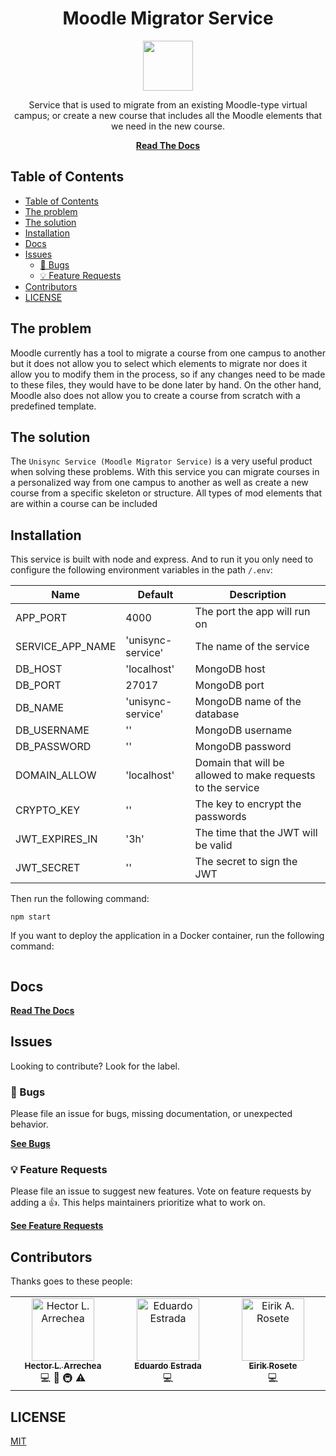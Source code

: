 <div align="center">
<h1>Moodle Migrator Service</h1>

<a href="https://iconos8.es/icons/set/moodle">
  <img
    height="80"
    width="80"
    src="https://geografiaehistoria.ucm.es/file/moodle-icon/?ver"
  />
</a>

<p>
Service that is used to migrate from an existing Moodle-type virtual campus; or create a new course that includes all the Moodle elements that we need in the new course.
</p>


[**Read The Docs**](https://docs.moodle.org/402/en/Main_page)
</div>

## Table of Contents

<!-- DON'T EDIT THIS SECTION -->

- [Table of Contents](#table-of-contents)
- [The problem](#the-problem)
- [The solution](#the-solution)
- [Installation](#installation)
- [Docs](#docs)
- [Issues](#issues)
  - [🐛 Bugs](#-bugs)
  - [💡 Feature Requests](#-feature-requests)
- [Contributors](#contributors)
- [LICENSE](#license)

## The problem

Moodle currently has a tool to migrate a course from one campus to another but it does not allow you to select which elements to migrate nor does it allow you to modify them in the process, so if any changes need to be made to these files, they would have to be done later by hand. On the other hand, Moodle also does not allow you to create a course from scratch with a predefined template.

## The solution

The `Unisync Service (Moodle Migrator Service)` is a very useful product when solving these problems. With this service you can migrate courses in a personalized way from one campus to another as well as create a new course from a specific skeleton or structure.
All types of mod elements that are within a course can be included

## Installation

This service is built with node and express. And to run it you only need to configure the following environment variables in the path `/.env`:

<div align="center">

Name              | Default           | Description
------------------|-------------------|------------
APP_PORT          | 4000              | The port the app will run on
SERVICE_APP_NAME  | 'unisync-service' | The name of the service
DB_HOST           | 'localhost'       | MongoDB host
DB_PORT           | 27017             | MongoDB port
DB_NAME           | 'unisync-service' | MongoDB name of the database
DB_USERNAME       | ''                | MongoDB username
DB_PASSWORD       | ''                | MongoDB password
DOMAIN_ALLOW      | 'localhost'       | Domain that will be allowed to make requests to the service
CRYPTO_KEY        | ''                | The key to encrypt the passwords
JWT_EXPIRES_IN    | '3h'              | The time that the JWT will be valid
JWT_SECRET        | ''                | The secret to sign the JWT

</div>

Then run the following command:
```
npm start
```
If you want to deploy the application in a Docker container, run the following command:
```
```

## Docs

[**Read The Docs**](https://docs.moodle.org/402/en/Main_page)

## Issues

Looking to contribute? Look for the label.

### 🐛 Bugs

Please file an issue for bugs, missing documentation, or unexpected behavior.

[**See Bugs**](https://github.com/didactika/unisync-service/issues)

### 💡 Feature Requests

Please file an issue to suggest new features. Vote on feature requests by adding
a 👍. This helps maintainers prioritize what to work on.

[**See Feature Requests**](https://github.com/didactika/unisync-service/issues)

## Contributors

Thanks goes to these people:

<!-- Do not remove or modify this section -->
<table>
  <tbody>
    <tr>
      <td align="center" valign="top" width="14.28%"><a href="https://github.com/hector-ae21"><img src="https://avatars.githubusercontent.com/u/87265357?v=4" width="100px;" alt="Hector L. Arrechea"/><br /><sub><b>Hector L. Arrechea</b></sub></a><br /><a title="Code">💻</a> <a title="Documentation">📖</a> <a title="Infrastructure (Hosting, Build-Tools, etc)">🚇</a> <a title="Tests">⚠️</a></td>
      <td align="center" valign="top" width="14.28%"><a href="https://github.com/E2RD0"><img src="https://avatars.githubusercontent.com/u/20119863?v=4" width="100px;" alt="Eduardo Estrada"/><br /><sub><b>Eduardo Estrada</b></sub></a><br /><a title="Code">💻</a></td>
      <td align="center" valign="top" width="14.28%"><a href="https://github.com/eirik-rosete"><img src="https://avatars.githubusercontent.com/u/145449142?v=4" width="100px;" alt="Eirik A. Rosete"/><br /><sub><b>Eirik Rosete</b></sub></a><br /><a title="Code">💻</a></td>
    </tr>

      

  </tbody>
</table>

<!-- ALL-CONTRIBUTORS-LIST:END -->


## LICENSE

[MIT](LICENSE)
